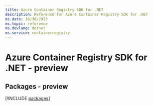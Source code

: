 ```yaml
---
title: Azure Container Registry SDK for .NET
description: Reference for Azure Container Registry SDK for .NET
ms.date: 10/30/2023
ms.topic: reference
ms.devlang: dotnet
ms.service: containerregistry
---
```

# Azure Container Registry SDK for .NET - preview
## Packages - preview
[!INCLUDE [packages](container-registry-index.md)]